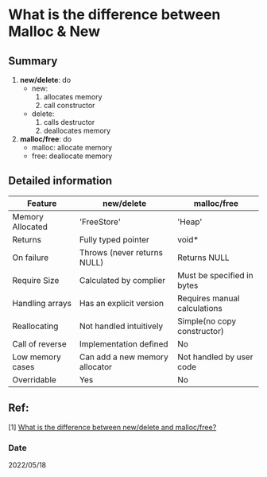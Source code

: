# What is the difference between Malloc & New

## Summary
1. **new/delete**: do
    - new: 
        1. allocates memory
        2. call constructor
    - delete:
        1. calls destructor
        2. deallocates memory
2. **malloc/free**: do
    - malloc: allocate memory
    - free: deallocate memory

## Detailed information

Feature|new/delete|malloc/free|
-|-|-|
Memory Allocated|'FreeStore'|'Heap'|
Returns|Fully typed pointer| void*|
On failure|Throws (never returns NULL)|Returns NULL|
Require Size|Calculated by complier|Must be specified in bytes|
Handling arrays|Has an explicit version|Requires manual calculations|
Reallocating|Not handled intuitively|Simple(no copy constructor)|
Call of reverse|Implementation defined|No|
Low memory cases|Can add a new memory allocator|Not handled by user code|
Overridable|Yes|No|

## Ref:
[1] [What is the difference between new/delete and malloc/free?](https://stackoverflow.com/questions/240212/what-is-the-difference-between-new-delete-and-malloc-free)

### Date
2022/05/18